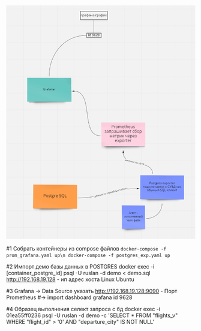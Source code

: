 ![img](images/scheme.png)

#1 Собрать контейнеры из compose файлов
`docker-compose -f prom_grafana.yaml up\n
docker-compose -f postgres_exp.yaml up`

#2 Импорт демо базы данных в POSTGRES
docker exec -i [container_postgre_id] psql -U ruslan -d demo < demo.sql
http://192.168.19.128 - ип адрес хоста Linux Ubuntu

#3 Grafana -> Data Source указать http://192.168.19.128:9090 - Порт Prometheus
#-> import dashboard grafana id 9628

#4 Образец выполнения селект запроса с бд
docker exec -i 01ea55ff0236 psql -U ruslan -d demo -c 'SELECT * FROM "flights_v" WHERE "flight_id" > '0' AND "departure_city" IS NOT NULL'
